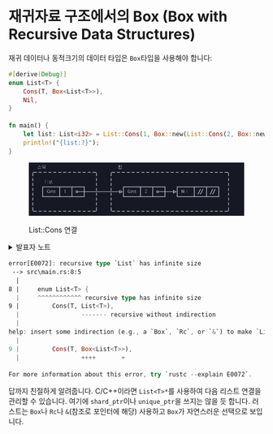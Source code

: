 # 재귀자료 구조에서의 Box (Box with Recursive Data Structures)

재귀 데이터나 동적크기의 데이터 타입은 `Box`타입을 사용해야 합니다:

```rust
#[derive(Debug)]
enum List<T> {
    Cons(T, Box<List<T>>),
    Nil,
}

fn main() {
    let list: List<i32> = List::Cons(1, Box::new(List::Cons(2, Box::new(List::Nil))));
    println!("{list:?}");
}
```

<figure><img src="../../.gitbook/assets/image.png" alt=""><figcaption><p>List::Cons 연결</p></figcaption></figure>

<details>

<summary>발표자 노트</summary>

* 만일 `Box`를 사용하지 않고 `List`에 직접 `List`를 포함하려고 시도한다면, 컴파일러는 구조체의 고정 크기를 계산할 수 없습니다. 컴파일러가 보기에 무한대의 크기로 보일 것입니다.
* `Box`는 일반 포인터와 크기가 같기 때문에 크기를 계산하는 데 문제가 없습니다. 다만 힙에 위치한 `List`의 다음 요소를 가리킬 뿐입니다.
* `List` 정의에서 `Box`를 제거하면 어떤 컴파일러 에러가 나오는지 같이 살펴보세요. “Recursive with indirection”라는 메시지를 보면, 값을 직접 저장하는 대신 `Box`나 비슷한 다른 종류의 참조 타입이 필요하다는 힌트를 얻을 수 있습니다.

</details>

```rust
error[E0072]: recursive type `List` has infinite size
 --> src\main.rs:8:5
  |
8 |     enum List<T> {
  |     ^^^^^^^^^^^^ recursive type has infinite size
9 |         Cons(T, List<T>),
  |                 ------- recursive without indirection
  |
help: insert some indirection (e.g., a `Box`, `Rc`, or `&`) to make `List` representable
  |
9 |         Cons(T, Box<List<T>>),
  |                 ++++       +

For more information about this error, try `rustc --explain E0072`.
```

답까지 친절하게 알려줍니다. C/C++이라면 `List<T>*`를 사용하여 다음 리스트 연결을 관리할 수 있습니다. 여기에 `shard_ptr`이나 `unique_ptr`을 쓰지는 않을 듯 합니다. 러스트는 `Box`나 `Rc`나 `&`(참조로 포인터에 해당) 사용하고 `Box`가 자연스러운 선택으로 보입니다.&#x20;
